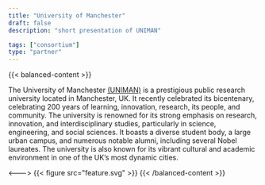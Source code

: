 ```yaml
---
title: "University of Manchester"
draft: false
description: "short presentation of UNIMAN"

tags: ["consortium"]
type: "partner" 
---
```

{{< balanced-content >}}

The University of Manchester [(UNIMAN)](https://www.manchester.ac.uk) is a prestigious public research university located in Manchester, UK. It recently celebrated its bicentenary, celebrating 200 years of learning, innovation, research, its people, and community.  The university is renowned for its strong emphasis on research, innovation, and interdisciplinary studies, particularly in science, engineering, and social sciences. It boasts a diverse student body, a large urban campus, and numerous notable alumni, including several Nobel laureates. The university is also known for its vibrant cultural and academic environment in one of the UK’s most dynamic cities.

<--->
{{< figure src="feature.svg" >}}
{{< /balanced-content >}}